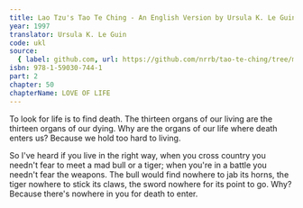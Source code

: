 ```yaml
---
title: Lao Tzu's Tao Te Ching - An English Version by Ursula K. Le Guin
year: 1997
translator: Ursula K. Le Guin
code: ukl
source:
  { label: github.com, url: https://github.com/nrrb/tao-te-ching/tree/master }
isbn: 978-1-59030-744-1
part: 2
chapter: 50
chapterName: LOVE OF LIFE
---
```

To look for life
is to find death.
The thirteen organs of our living
are the thirteen organs of our dying.
Why are the organs of our life
where death enters us?
Because we hold too hard to living.

So I've heard
if you live in the right way,
when you cross country
you needn't fear to meet a mad bull or a tiger;
when you're in a battle
you needn't fear the weapons.
The bull would find nowhere to jab its horns,
the tiger nowhere to stick its claws,
the sword nowhere for its point to go.
Why? Because there's nowhere in you
for death to enter.